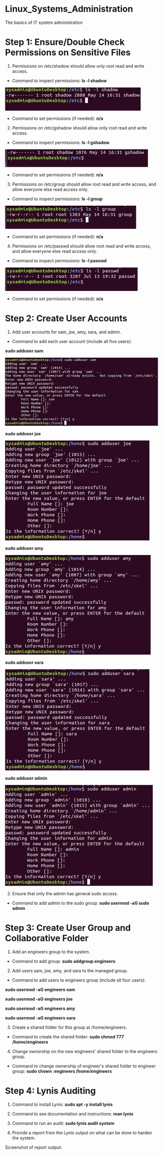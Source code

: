 # Linux_Systems_Administration
The basics of IT system administration

# Step 1: Ensure/Double Check Permissions on Sensitive Files

1. Permissions on /etc/shadow should allow only root read and write access.

- Command to inspect permissions: **ls -l shadow**

![name-of-you-image](https://github.com/ldover29/Linux_Systems_Administration/blob/ea6119e06562f4d7f240ab6e0aee9ee97384be19/images/1%20ls%20-l%20shadow.jpg)

- Command to set permissions (if needed): **n/a**

2. Permissions on /etc/gshadow should allow only root read and write access.

- Command to inspect permissions: **ls -l gshadow**

![name-of-you-image](https://github.com/ldover29/Linux_Systems_Administration/blob/1c8d31b69c858ea2f586f3e6fb62a3af836d7e64/images/2%20ls-%20l%20gshadow.jpg)

- Command to set permissions (if needed): **n/a**

3. Permissions on /etc/group should allow root read and write access, and allow everyone else read access only.

- Command to inspect permissions: **ls -l group**

![name-of-you-image](https://github.com/ldover29/Linux_Systems_Administration/blob/1c8d31b69c858ea2f586f3e6fb62a3af836d7e64/images/3%20ls%20-l%20group.jpg)

- Command to set permissions (if needed): **n/a**

4. Permissions on /etc/passwd should allow root read and write access, and allow everyone else read access only.

- Command to inspect permissions: **ls -l passwd**

![name-of-you-image](https://github.com/ldover29/Linux_Systems_Administration/blob/1c8d31b69c858ea2f586f3e6fb62a3af836d7e64/images/4%20ls%20-l%20passwd.jpg)

- Command to set permissions (if needed): **n/a**

# Step 2: Create User Accounts

1. Add user accounts for sam, joe, amy, sara, and admin.

- Command to add each user account (include all five users):

**sudo adduser sam**

![name-of-you-image](https://github.com/ldover29/Linux_Systems_Administration/blob/1c8d31b69c858ea2f586f3e6fb62a3af836d7e64/images/step%202%20-%201%20sudo%20adduser%20sam.jpg)

**sudo adduser joe**

![name-of-you-image](https://github.com/ldover29/Linux_Systems_Administration/blob/1c8d31b69c858ea2f586f3e6fb62a3af836d7e64/images/step%202%20-%201%20sudo%20adduser%20joe.jpg)

**sudo adduser amy**

![name-of-you-image](https://github.com/ldover29/Linux_Systems_Administration/blob/1c8d31b69c858ea2f586f3e6fb62a3af836d7e64/images/step%202%20-%201%20sudo%20adduser%20amy.jpg)

**sudo adduser sara**

![name-of-you-image](https://github.com/ldover29/Linux_Systems_Administration/blob/1c8d31b69c858ea2f586f3e6fb62a3af836d7e64/images/step%202%20-%201%20sudo%20adduser%20sara.jpg)

**sudo adduser admin**

![name-of-you-image](https://github.com/ldover29/Linux_Systems_Administration/blob/1c8d31b69c858ea2f586f3e6fb62a3af836d7e64/images/step%202%20-%201%20sudo%20adduser%20admin.jpg)

2. Ensure that only the admin has general sudo access.

- Command to add admin to the sudo group: **sudo usermod -aG sudo admin**

# Step 3: Create User Group and Collaborative Folder

1. Add an engineers group to the system.

- Command to add group: **sudo addgroup engineers**

2. Add users sam, joe, amy, and sara to the managed group.

- Command to add users to engineers group (include all four users): 

**sudo usermod -aG engineers sam**

**sudo usermod -aG engineers joe**

**sudo usermod -aG engineers amy**

**sudo usermod -aG engineers sara**

3. Create a shared folder for this group at /home/engineers.

- Command to create the shared folder: **sudo chmod 777 /home/engineers**

4. Change ownership on the new engineers' shared folder to the engineers group.

- Command to change ownership of engineer's shared folder to engineer group: **sudo chown :engineers /home/engineers**

# Step 4: Lynis Auditing

1. Command to install Lynis: **sudo apt -y install lynis**

2. Command to see documentation and instructions: **man lynis**

3. Command to run an audit: **sudo lynis audit system**

4. Provide a report from the Lynis output on what can be done to harden the system.

Screenshot of report output: 
